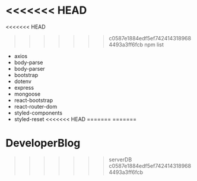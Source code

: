 <<<<<<< HEAD
=======
<<<<<<< HEAD
>>>>>>> c0587e1884edf5ef7424143189684493a3ff6fcb
npm list

- axios
- body-parse
- body-parser
- bootstrap
- dotenv
- express
- mongoose
- react-bootstrap
- react-router-dom
- styled-components
- styled-reset
<<<<<<< HEAD
=======
=======
# DeveloperBlog
>>>>>>> serverDB
>>>>>>> c0587e1884edf5ef7424143189684493a3ff6fcb
